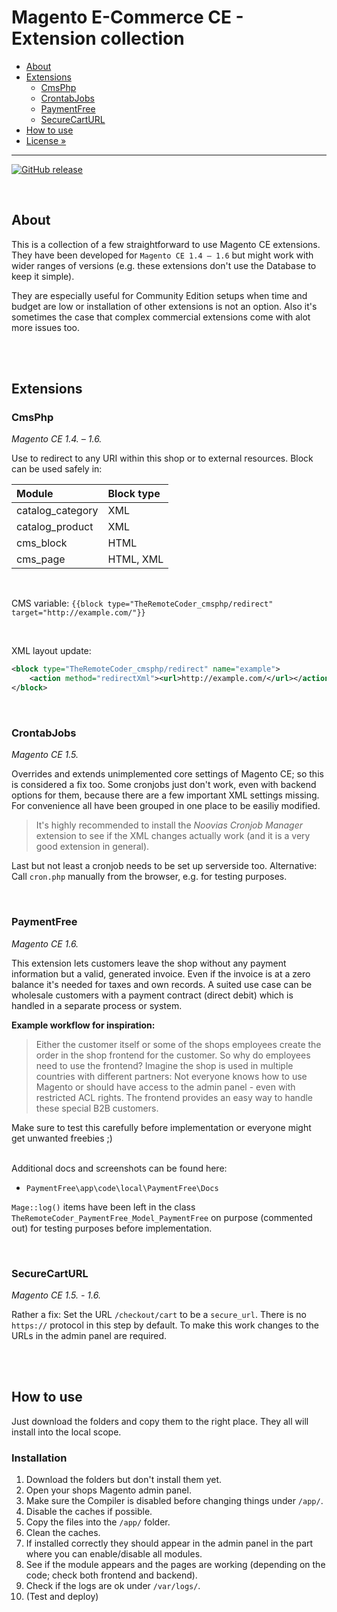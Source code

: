 # Magento E-Commerce CE - Extension collection

- [About](#about)
- [Extensions](#extensions)
  - [CmsPhp](#cmsphp)
  - [CrontabJobs](#crontabjobs)
  - [PaymentFree](#paymentfree)
  - [SecureCartURL](#securecarturl)
- [How to use](#how-to-use)
- [License »](/LICENSE.md)

---

[![GitHub release](https://img.shields.io/github/release/TheRemoteCoder/Magento-Extension-Collection.svg?style=flat)](https://github.com/TheRemoteCoder/Magento-Extension-Collection/releases)

<br>


## About

This is a collection of a few straightforward to use Magento CE extensions. They have been developed for `Magento CE 1.4 – 1.6` but might work with wider ranges of versions (e.g. these extensions don't use the Database to keep it simple).

They are especially useful for Community Edition setups when time and budget are low or installation of other extensions is not an option. Also it's sometimes the case that complex commercial extensions come with alot more issues too.


<br><br>

## Extensions

### CmsPhp

_Magento CE 1.4. – 1.6._

Use to redirect to any URI within this shop or to external resources. Block can be used safely in:

| Module           | Block type |
| :--------------- | :--------- |
| catalog_category | XML        |
| catalog_product  | XML        |
| cms_block        | HTML       |
| cms_page         | HTML, XML  |

<br>

CMS variable: `{{block type="TheRemoteCoder_cmsphp/redirect" target="http://example.com/"}}`

<br>

XML layout update:

```xml
<block type="TheRemoteCoder_cmsphp/redirect" name="example">
    <action method="redirectXml"><url>http://example.com/</url></action>
</block>
```

<br>

### CrontabJobs

_Magento CE 1.5._

Overrides and extends unimplemented core settings of Magento CE; so this is considered a fix too. Some cronjobs just don't work, even with backend options for them, because there are a few important XML settings missing. For convenience all have been grouped in one place to be easiliy modified.

> It's highly recommended to install the *Noovias Cronjob Manager* extension to see if the XML changes actually work (and it is a very good extension in general).

Last but not least a cronjob needs to be set up serverside too. Alternative: Call `cron.php` manually from the browser, e.g. for testing purposes.


<br>

### PaymentFree

_Magento CE 1.6._

This extension lets customers leave the shop without any payment information but a valid, generated invoice. Even if the invoice is at a zero balance it's needed for taxes and own records. A suited use case can be wholesale customers with a payment contract (direct debit) which is handled in a separate process or system.

**Example workflow for inspiration:**

> Either the customer itself or some of the shops employees create the order in the shop frontend for the customer. So why do employees need to use the frontend? Imagine the shop is used in multiple countries with different partners: Not everyone knows how to use Magento or should have access to the admin panel - even with restricted ACL rights. The frontend provides an easy way to handle these special B2B customers.

Make sure to test this carefully before implementation or everyone might get unwanted freebies ;)

<br>
Additional docs and screenshots can be found here: 

- `PaymentFree\app\code\local\PaymentFree\Docs`

`Mage::log()` items have been left in the class `TheRemoteCoder_PaymentFree_Model_PaymentFree` on purpose (commented out) for testing purposes before implementation.


<br>

### SecureCartURL

_Magento CE 1.5. - 1.6._

Rather a fix: Set the URL `/checkout/cart` to be a `secure_url`. There is no `https://` protocol in this step by default. To make this work changes to the URLs in the admin panel are required.


<br><br>

## How to use

Just download the folders and copy them to the right place. They all will install into the local scope.

### Installation

1. Download the folders but don't install them yet.
2. Open your shops Magento admin panel.
3. Make sure the Compiler is disabled before changing things under `/app/`.
4. Disable the caches if possible.
5. Copy the files into the `/app/` folder.
6. Clean the caches.
7. If installed correctly they should appear in the admin panel in the part where you can enable/disable all modules.
8. See if the module appears and the pages are working (depending on the code; check both frontend and backend).
9. Check if the logs are ok under `/var/logs/`.
10. (Test and deploy)

